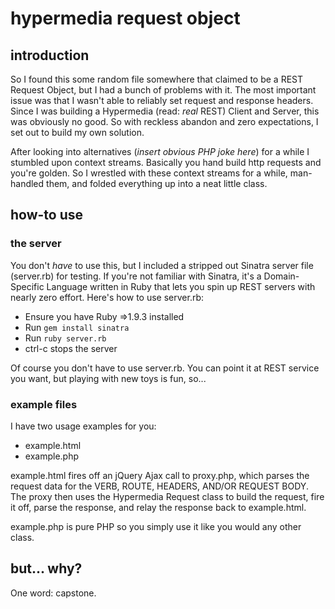 hypermedia request object
================================

introduction
------------

So I found this some random file somewhere that claimed to be a REST Request Object, but I had a bunch of problems with it. The most important issue was that I wasn't able to reliably set request and response headers. Since I was building a Hypermedia (read: *real* REST) Client and Server, this was obviously no good. So with reckless abandon and zero expectations, I set out to build my own solution.

After looking into alternatives (*insert obvious PHP joke here*) for a while I stumbled upon context streams. Basically you hand build http requests and you're golden. So I wrestled with these context streams for a while, man-handled them, and folded everything up into a neat little class.

how-to use
----------

### the server

You don't *have* to use this, but I included a stripped out Sinatra server file (server.rb) for testing. If you're not familiar with Sinatra, it's a Domain-Specific Language written in Ruby that lets you spin up REST servers with nearly zero effort. Here's how to use server.rb:
  
  * Ensure you have Ruby =>1.9.3 installed
  * Run `gem install sinatra`
  * Run `ruby server.rb`
  * ctrl-c stops the server

Of course you don't have to use server.rb. You can point it at REST service you want, but playing with new toys is fun, so...

### example files

I have two usage examples for you:
* example.html
* example.php

example.html fires off an jQuery Ajax call to proxy.php, which parses the request data for the VERB, ROUTE, HEADERS, AND/OR REQUEST BODY. The proxy then uses the Hypermedia Request class to build the request, fire it off, parse the response, and relay the response back to example.html.

example.php is pure PHP so you simply use it like you would any other class.

but... why?
-----------

One word: capstone.




